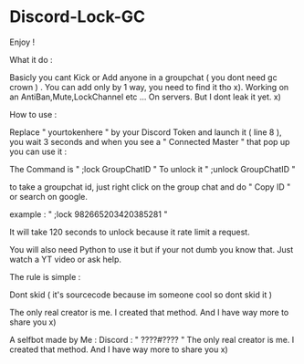 # Discord-Lock-GC

Enjoy !

What it do :

Basicly you cant Kick or Add anyone in a groupchat ( you dont need gc crown ) . You can add only by 1 way, you need to find it tho x).
Working on an AntiBan,Mute,LockChannel etc ... On servers. But I dont leak it yet. x)

How to use :

Replace " yourtokenhere " by your Discord Token and launch it ( line 8 ), you wait 3 seconds and when you see a " Connected Master " that pop up
you can use it :

The Command is " ;lock GroupChatID "
To unlock it " ;unlock GroupChatID "

to take a groupchat id, just right click on the group chat and do " Copy ID " or search on google.

example : " ;lock 982665203420385281 "

It will take 120 seconds to unlock because it rate limit a request.

You will also need Python to use it but if your not dumb you know that. Just watch a YT video or ask help.


The rule is simple :

Dont skid ( it's sourcecode because im someone cool so dont skid it )

The only real creator is me. I created that method. And I have way more to share you x)



A selfbot made by Me : Discord : " ????#???? "
The only real creator is me. I created that method. And I have way more to share you x)
